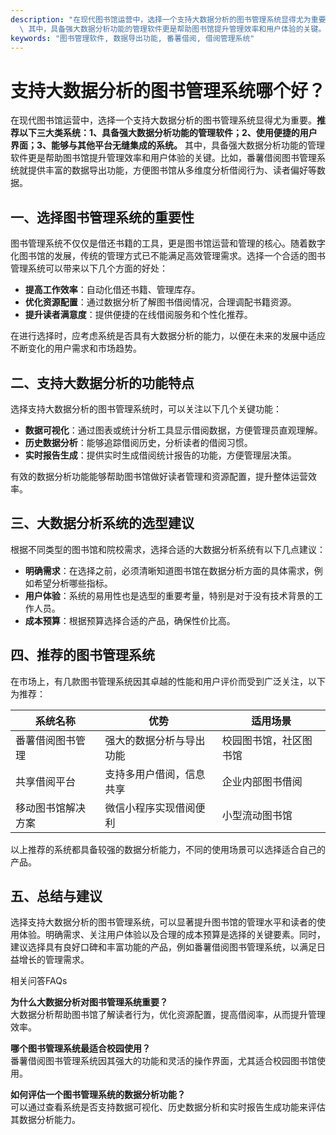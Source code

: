 ```yaml
---
description: "在现代图书馆运营中，选择一个支持大数据分析的图书管理系统显得尤为重要。**推荐以下三大类系统：1、具备强大数据分析功能的管理软件；2、使用便捷的用户界面；3、能够与其他平台无缝集成的系统。**\
  \ 其中，具备强大数据分析功能的管理软件更是帮助图书馆提升管理效率和用户体验的关键。比如，番薯借阅图书管理系统就提供丰富的数据导出功能，方便图书馆从多维度分析借阅行为、读者偏好等数据。"
keywords: "图书管理软件, 数据导出功能, 番薯借阅, 借阅管理系统"
---
```

# 支持大数据分析的图书管理系统哪个好？

在现代图书馆运营中，选择一个支持大数据分析的图书管理系统显得尤为重要。**推荐以下三大类系统：1、具备强大数据分析功能的管理软件；2、使用便捷的用户界面；3、能够与其他平台无缝集成的系统。** 其中，具备强大数据分析功能的管理软件更是帮助图书馆提升管理效率和用户体验的关键。比如，番薯借阅图书管理系统就提供丰富的数据导出功能，方便图书馆从多维度分析借阅行为、读者偏好等数据。

## **一、选择图书管理系统的重要性**

图书管理系统不仅仅是借还书籍的工具，更是图书馆运营和管理的核心。随着数字化图书馆的发展，传统的管理方式已不能满足高效管理需求。选择一个合适的图书管理系统可以带来以下几个方面的好处：

- **提高工作效率**：自动化借还书籍、管理库存。
- **优化资源配置**：通过数据分析了解图书借阅情况，合理调配书籍资源。
- **提升读者满意度**：提供便捷的在线借阅服务和个性化推荐。

在进行选择时，应考虑系统是否具有大数据分析的能力，以便在未来的发展中适应不断变化的用户需求和市场趋势。

## **二、支持大数据分析的功能特点**

选择支持大数据分析的图书管理系统时，可以关注以下几个关键功能：

- **数据可视化**：通过图表或统计分析工具显示借阅数据，方便管理员直观理解。
- **历史数据分析**：能够追踪借阅历史，分析读者的借阅习惯。
- **实时报告生成**：提供实时生成借阅统计报告的功能，方便管理层决策。

有效的数据分析功能能够帮助图书馆做好读者管理和资源配置，提升整体运营效率。

## **三、大数据分析系统的选型建议**

根据不同类型的图书馆和院校需求，选择合适的大数据分析系统有以下几点建议：

- **明确需求**：在选择之前，必须清晰知道图书馆在数据分析方面的具体需求，例如希望分析哪些指标。
- **用户体验**：系统的易用性也是选型的重要考量，特别是对于没有技术背景的工作人员。
- **成本预算**：根据预算选择合适的产品，确保性价比高。

## **四、推荐的图书管理系统**

在市场上，有几款图书管理系统因其卓越的性能和用户评价而受到广泛关注，以下为推荐：

| 系统名称         | 优势                                         | 适用场景                          |
|------------------|--------------------------------------------|-----------------------------------|
| 番薯借阅图书管理 | 强大的数据分析与导出功能                    | 校园图书馆，社区图书馆          |
| 共享借阅平台     | 支持多用户借阅，信息共享                     | 企业内部图书借阅                 |
| 移动图书馆解决方案 | 微信小程序实现借阅便利                       | 小型流动图书馆                   |

以上推荐的系统都具备较强的数据分析能力，不同的使用场景可以选择适合自己的产品。

## **五、总结与建议**

选择支持大数据分析的图书管理系统，可以显著提升图书馆的管理水平和读者的使用体验。明确需求、关注用户体验以及合理的成本预算是选择的关键要素。同时，建议选择具有良好口碑和丰富功能的产品，例如番薯借阅图书管理系统，以满足日益增长的管理需求。

相关问答FAQs

**为什么大数据分析对图书管理系统重要？**  
大数据分析帮助图书馆了解读者行为，优化资源配置，提高借阅率，从而提升管理效率。

**哪个图书管理系统最适合校园使用？**  
番薯借阅图书管理系统因其强大的功能和灵活的操作界面，尤其适合校园图书馆使用。

**如何评估一个图书管理系统的数据分析功能？**  
可以通过查看系统是否支持数据可视化、历史数据分析和实时报告生成功能来评估其数据分析能力。
